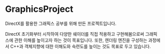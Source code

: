 # GraphicsProject
DirectX를 활용한 그래픽스 공부를 위해 만든 프로젝트입니다.

DirectX 초기화부터 시작하여 다양한 쉐이더를 직접 적용하고 구현해봄으로써 그래픽스에 관한 이해를 높이고자 하는 것이 목표입니다.
또한, 렌더링 엔진을 구성하는 과정에서 C++과 객체지향에 대한 이해도와 숙련도를 높이는 것도 목표로 두고 있습니다.
